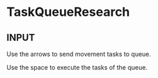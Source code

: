 # TaskQueueResearch

## INPUT

Use the arrows to send movement tasks to queue.

Use the space to execute the tasks of the queue.